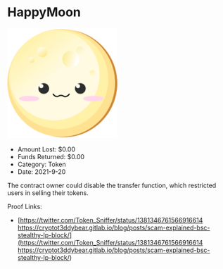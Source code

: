 # HappyMoon
![HappyMoon](/rektimages/HappyMoon.png)
- Amount Lost: $0.00
- Funds Returned: $0.00
- Category: Token
- Date: 2021-9-20

The contract owner could disable the transfer function, which restricted users in selling their tokens.


Proof Links:
- [https://twitter.com/Token_Sniffer/status/1381346761566916614 https://cryptot3ddybear.gitlab.io/blog/posts/scam-explained-bsc-stealthy-lp-block/](https://twitter.com/Token_Sniffer/status/1381346761566916614 https://cryptot3ddybear.gitlab.io/blog/posts/scam-explained-bsc-stealthy-lp-block/)


